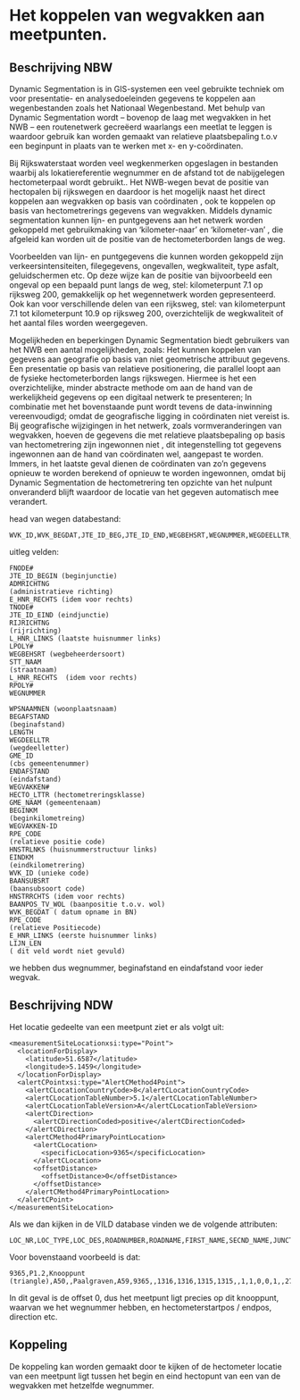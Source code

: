 # Het koppelen van wegvakken aan meetpunten.

## Beschrijving NBW

Dynamic Segmentation is in GIS-systemen een veel gebruikte techniek om voor presentatie- en analysedoeleinden gegevens te koppelen aan wegenbestanden zoals het Nationaal Wegenbestand. Met behulp van  Dynamic Segmentation wordt – bovenop de laag met wegvakken in het NWB – een routenetwerk gecreëerd waarlangs een meetlat te leggen is  waardoor gebruik kan worden gemaakt van relatieve plaatsbepaling t.o.v een beginpunt in plaats van te werken met x- en y-coördinaten. 

Bij Rijkswaterstaat worden veel wegkenmerken opgeslagen in bestanden waarbij als lokatiereferentie wegnummer en de afstand tot de nabijgelegen hectometerpaal wordt gebruikt..
Het NWB-wegen bevat  de positie van hectopalen bij rijkswegen en daardoor is het mogelijk naast het direct koppelen aan wegvakken op basis van coördinaten , ook te koppelen op basis van  hectometrerings gegevens van wegvakken. 
Middels dynamic segmentation  kunnen lijn- en puntgegevens  aan het netwerk worden gekoppeld  met gebruikmaking van ‘kilometer-naar’ en ‘kilometer-van’ , die afgeleid kan worden uit de  positie van de hectometerborden langs de weg. 

Voorbeelden van lijn- en puntgegevens die kunnen worden gekoppeld zijn verkeersintensiteiten, filegegevens, ongevallen, wegkwaliteit, type asfalt, geluidschermen etc. Op deze wijze kan de positie van bijvoorbeeld een ongeval op een bepaald punt langs de weg, stel: kilometerpunt 7.1 op rijksweg 200, gemakkelijk op het wegennetwerk worden gepresenteerd. Ook kan voor verschillende delen van een rijksweg, stel: van kilometerpunt 7.1 tot kilometerpunt 10.9 op rijksweg 200, overzichtelijk de wegkwaliteit of het aantal files worden weergegeven.

Mogelijkheden en beperkingen
Dynamic Segmentation biedt gebruikers van het NWB een aantal mogelijkheden, zoals:
Het kunnen koppelen van gegevens aan geografie op basis van niet geometrische attribuut gegevens.
Een presentatie op basis van relatieve positionering, die parallel loopt aan de fysieke hectometerborden langs rijkswegen. Hiermee is het een overzichtelijke, minder abstracte methode om aan de hand van de werkelijkheid gegevens op een digitaal netwerk te presenteren;
In combinatie met het bovenstaande punt wordt tevens de data-inwinning vereenvoudigd; omdat de geografische ligging in coördinaten niet vereist is.
Bij geografische wijzigingen in het netwerk, zoals vormveranderingen van wegvakken, hoeven de gegevens die met  relatieve plaatsbepaling op basis van hectometrering zijn ingewonnen niet , dit integenstelling tot gegevens ingewonnen aan de hand van coördinaten wel, aangepast te worden. Immers, in het laatste geval dienen de coördinaten van zo’n gegevens opnieuw te worden berekend of opnieuw te worden ingewonnen, omdat bij Dynamic Segmentation de hectometrering ten opzichte van het nulpunt onveranderd blijft waardoor de locatie van het gegeven automatisch mee verandert.

head van wegen databestand:

`````
WVK_ID,WVK_BEGDAT,JTE_ID_BEG,JTE_ID_END,WEGBEHSRT,WEGNUMMER,WEGDEELLTR,HECTO_LTTR,BAANSUBSRT,RPE_CODE,ADMRICHTNG,RIJRICHTNG,STT_NAAM,WPSNAAMNEN,GME_ID,GME_NAAM,HNRSTRLNKS,HNRSTRRHTS,E_HNR_LNKS,E_HNR_RHTS,L_HNR_LNKS,L_HNR_RHTS,BEGAFSTAND,ENDAFSTAND,BEGINKM,EINDKM,POS_TV_WOL
`````

uitleg velden:

`````
FNODE#
JTE_ID_BEGIN (beginjunctie)
ADMRICHTNG
(administratieve richting)
E_HNR_RECHTS (idem voor rechts)
TNODE#
JTE_ID_EIND (eindjunctie)
RIJRICHTNG
(rijrichting)
L_HNR_LINKS (laatste huisnummer links)
LPOLY#
WEGBEHSRT (wegbeheerdersoort)
STT_NAAM
(straatnaam)
L_HNR_RECHTS  (idem voor rechts)
RPOLY#
WEGNUMMER

WPSNAAMNEN (woonplaatsnaam)
BEGAFSTAND
(beginafstand)
LENGTH
WEGDEELLTR
(wegdeelletter)
GME_ID
(cbs gemeentenummer)
ENDAFSTAND
(eindafstand)
WEGVAKKEN#
HECTO_LTTR (hectometreringsklasse)
GME_NAAM (gemeentenaam)
BEGINKM
(beginkilometreing)
WEGVAKKEN-ID
RPE_CODE
(relatieve positie code)
HNSTRLNKS (huisnummerstructuur links)
EINDKM
(eindkilometrering)
WVK_ID (unieke code)
BAANSUBSRT
(baansubsoort code)
HNSTRRCHTS (idem voor rechts)
BAANPOS_TV_WOL (baanpositie t.o.v. wol)
WVK_BEGDAT ( datum opname in BN)
RPE_CODE
(relatieve Positiecode)
E_HNR_LINKS (eerste huisnummer links)
LIJN_LEN
( dit veld wordt niet gevuld)
`````

we hebben dus wegnummer, beginafstand en eindafstand voor ieder wegvak.

## Beschrijving NDW

Het locatie gedeelte van een meetpunt ziet er als volgt uit:


    <measurementSiteLocationxsi:type="Point">
      <locationForDisplay>
        <latitude>51.6587</latitude>
        <longitude>5.1459</longitude>
      </locationForDisplay>
      <alertCPointxsi:type="AlertCMethod4Point">
        <alertCLocationCountryCode>8</alertCLocationCountryCode>
        <alertCLocationTableNumber>5.1</alertCLocationTableNumber>
        <alertCLocationTableVersion>A</alertCLocationTableVersion>
        <alertCDirection>
          <alertCDirectionCoded>positive</alertCDirectionCoded>
        </alertCDirection>
        <alertCMethod4PrimaryPointLocation>
          <alertCLocation>
            <specificLocation>9365</specificLocation>
          </alertCLocation>
          <offsetDistance>
            <offsetDistance>0</offsetDistance>
          </offsetDistance>
        </alertCMethod4PrimaryPointLocation>
      </alertCPoint>
    </measurementSiteLocation>

Als we dan kijken in de VILD database vinden we de volgende attributen:

    LOC_NR,LOC_TYPE,LOC_DES,ROADNUMBER,ROADNAME,FIRST_NAME,SECND_NAME,JUNCT_REF,EXIT_NR,HSTART_POS,HEND_POS,HSTART_NEG,HEND_NEG,HECTO_CHAR,HECTO_DIR,POS_IN,POS_OUT,NEG_IN,NEG_OUT,DIR,AREA_REF,LIN_REF,INTER_REF,POS_OFF,NEG_OFF,URBAN_CODE,PRES_POS,PRES_NEG,FAR_AWAY,CITY_DISTR,TOP_SIGN,TYPE_CODE,MW_REF,RW_NR,AW_REF

Voor bovenstaand voorbeeld is dat:

    9365,P1.2,Knooppunt (triangle),A50,,Paalgraven,A59,9365,,1316,1316,1315,1315,,1,1,0,0,1,,2719,3349,9835,9367,9487,0,1,1,0,,,0,484,50,582


In dit geval is de offset 0, dus het meetpunt ligt precies op dit knooppunt, waarvan we het wegnummer hebben, en hectometerstartpos / endpos, direction etc.

## Koppeling

De koppeling kan worden gemaakt door te kijken of de hectometer locatie van een meetpunt ligt tussen het begin en eind hectopunt van een van de wegvakken met hetzelfde wegnummer.
 
